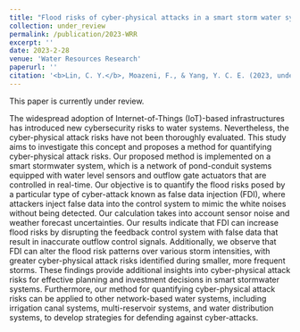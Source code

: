 ```yaml
---
title: "Flood risks of cyber-physical attacks in a smart storm water system"
collection: under_review
permalink: /publication/2023-WRR
excerpt: ''
date: 2023-2-28
venue: 'Water Resources Research'
paperurl: ''
citation: '<b>Lin, C. Y.</b>, Moazeni, F., & Yang, Y. C. E. (2023, under review). Flood risks of cyber-physical attacks in a smart storm water system, <i>Water Resources Research</i>.'
---
```

This paper is currently under review.

The widespread adoption of Internet-of-Things (IoT)-based infrastructures has introduced new cybersecurity risks to water systems. Nevertheless, the cyber-physical attack risks have not been thoroughly evaluated. This study aims to investigate this concept and proposes a method for quantifying cyber-physical attack risks. Our proposed method is implemented on a smart stormwater system, which is a network of pond-conduit systems equipped with water level sensors and outflow gate actuators that are controlled in real-time. Our objective is to quantify the flood risks posed by a particular type of cyber-attack known as false data injection (FDI), where attackers inject false data into the control system to mimic the white noises without being detected. Our calculation takes into account sensor noise and weather forecast uncertainties. Our results indicate that FDI can increase flood risks by disrupting the feedback control system with false data that result in inaccurate outflow control signals. Additionally, we observe that FDI can alter the flood risk patterns over various storm intensities, with greater cyber-physical attack risks identified during smaller, more frequent storms. These findings provide additional insights into cyber-physical attack risks for effective planning and investment decisions in smart stormwater systems. Furthermore, our method for quantifying cyber-physical attack risks can be applied to other network-based water systems, including irrigation canal systems, multi-reservoir systems, and water distribution systems, to develop strategies for defending against cyber-attacks.